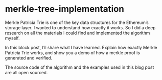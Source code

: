 # merkle-tree-implementation

Merkle Patricia Trie is one of the key data structures for the Ethereum’s storage layer. I wanted to understand how exactly it works. So I did a deep research on all the materials I could find and implemented the algorithm myself.

In this block post, I’ll share what I have learned. Explain how exactly Merkle Patricia Trie works, and show you a demo of how a merkle proof is generated and verified.

The source code of the algorithm and the examples used in this blog post are all open sourced.
